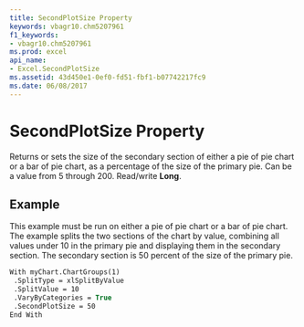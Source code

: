 ```yaml
---
title: SecondPlotSize Property
keywords: vbagr10.chm5207961
f1_keywords:
- vbagr10.chm5207961
ms.prod: excel
api_name:
- Excel.SecondPlotSize
ms.assetid: 43d450e1-0ef0-fd51-fbf1-b07742217fc9
ms.date: 06/08/2017
---
```



# SecondPlotSize Property

Returns or sets the size of the secondary section of either a pie of pie chart or a bar of pie chart, as a percentage of the size of the primary pie. Can be a value from 5 through 200. Read/write **Long**.


## Example

This example must be run on either a pie of pie chart or a bar of pie chart. The example splits the two sections of the chart by value, combining all values under 10 in the primary pie and displaying them in the secondary section. The secondary section is 50 percent of the size of the primary pie.


```vb
With myChart.ChartGroups(1) 
 .SplitType = xlSplitByValue 
 .SplitValue = 10 
 .VaryByCategories = True 
 .SecondPlotSize = 50 
End With
```


